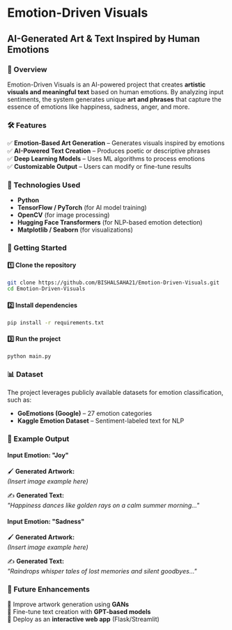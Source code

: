 # Emotion-Driven Visuals

## AI-Generated Art & Text Inspired by Human Emotions

### **📌 Overview**

Emotion-Driven Visuals is an AI-powered project that creates **artistic visuals and meaningful text** based on human emotions. By analyzing input sentiments, the system generates unique **art and phrases** that capture the essence of emotions like happiness, sadness, anger, and more.

### **🛠️ Features**

✅ **Emotion-Based Art Generation** – Generates visuals inspired by emotions\
✅ **AI-Powered Text Creation** – Produces poetic or descriptive phrases\
✅ **Deep Learning Models** – Uses ML algorithms to process emotions\
✅ **Customizable Output** – Users can modify or fine-tune results

### **🔧 Technologies Used**

- **Python**
- **TensorFlow / PyTorch** (for AI model training)
- **OpenCV** (for image processing)
- **Hugging Face Transformers** (for NLP-based emotion detection)
- **Matplotlib / Seaborn** (for visualizations)

### **🚀 Getting Started**

#### **1️⃣ Clone the repository**

```bash
git clone https://github.com/BISHALSAHA21/Emotion-Driven-Visuals.git
cd Emotion-Driven-Visuals
```

#### **2️⃣ Install dependencies**

```bash
pip install -r requirements.txt
```

#### **3️⃣ Run the project**

```bash
python main.py
```

### **📊 Dataset**

The project leverages publicly available datasets for emotion classification, such as:

- **GoEmotions (Google)** – 27 emotion categories
- **Kaggle Emotion Dataset** – Sentiment-labeled text for NLP

### **🎨 Example Output**

#### **Input Emotion: "Joy"**

🖌 **Generated Artwork:**\
*(Insert image example here)*

✍ **Generated Text:**\
*"Happiness dances like golden rays on a calm summer morning..."*

#### **Input Emotion: "Sadness"**

🖌 **Generated Artwork:**\
*(Insert image example here)*

✍ **Generated Text:**\
*"Raindrops whisper tales of lost memories and silent goodbyes..."*

### **🔮 Future Enhancements**

🚀 Improve artwork generation using **GANs**\
🚀 Fine-tune text creation with **GPT-based models**\
🚀 Deploy as an **interactive web app** (Flask/Streamlit)




